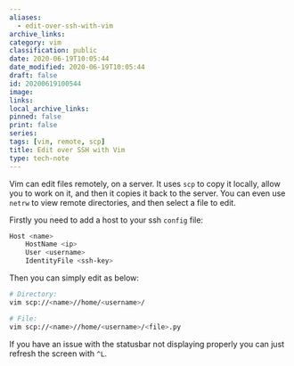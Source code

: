 ```yaml
---
aliases:
  - edit-over-ssh-with-vim
archive_links: 
category: vim
classification: public
date: 2020-06-19T10:05:44
date_modified: 2020-06-19T10:05:44
draft: false
id: 20200619100544
image: 
links: 
local_archive_links: 
pinned: false
print: false
series: 
tags: [vim, remote, scp]
title: Edit over SSH with Vim
type: tech-note
---
```


Vim can edit files remotely, on a server. It uses `scp` to copy it locally, allow you to work on it, and then it copies it back to the server. You can even use `netrw` to view remote directories, and then select a file to edit.

Firstly you need to add a host to your ssh `config` file:

```sh
Host <name>
    HostName <ip>
    User <username>
    IdentityFile <ssh-key>
```

Then you can simply edit as below:

```sh
# Directory:
vim scp://<name>//home/<username>/

# File:
vim scp://<name>//home/<username>/<file>.py
```

If you have an issue with the statusbar not displaying properly you can just refresh the screen with `^L`.
